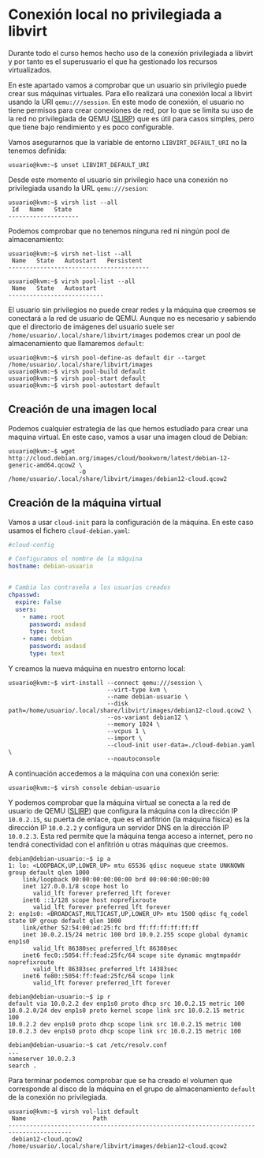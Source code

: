 # Conexión local no privilegiada a libvirt

Durante todo el curso hemos hecho uso de la conexión privilegiada a libvirt y por tanto es el superusuario el que ha gestionado los recursos virtualizados.

En este apartado vamos a comprobar que un usuario sin privilegio puede crear sus máquinas virtuales. Para ello realizará una conexión local a libvirt usando la URI `qemu:///session`. En este modo de conexión, el usuario no tiene permisos para crear conexiones de red, por lo que se limita su uso de la red no privilegiada de QEMU ([SLIRP](https://wiki.qemu.org/Documentation/Networking#User_Networking_.28SLIRP.29)) que es útil para casos simples, pero que tiene bajo rendimiento y es poco configurable. 

Vamos asegurarnos que la variable de entorno `LIBVIRT_DEFAULT_URI` no la tenemos definida:

```
usuario@kvm:~$ unset LIBVIRT_DEFAULT_URI
```

Desde este momento el usuario sin privilegio hace una conexión no privilegiada usando la URL `qemu:///sesion`:

```
usuario@kvm:~$ virsh list --all
 Id   Name   State
--------------------
```

Podemos comprobar que no tenemos ninguna red ni ningún pool de almacenamiento:

```
usuario@kvm:~$ virsh net-list --all
 Name   State   Autostart   Persistent
----------------------------------------

usuario@kvm:~$ virsh pool-list --all
 Name   State   Autostart
---------------------------
```

El usuario sin privilegios no puede crear redes y la máquina que creemos se conectará a la red de usuario de QEMU. Aunque no es necesario y sabiendo que el directorio de imágenes del usuario suele ser `/home/usuario/.local/share/libvirt/images` podemos crear un pool de almacenamiento que llamaremos `default`:

```
usuario@kvm:~$ virsh pool-define-as default dir --target /home/usuario/.local/share/libvirt/images
usuario@kvm:~$ virsh pool-build default
usuario@kvm:~$ virsh pool-start default 
usuario@kvm:~$ virsh pool-autostart default 
```

## Creación de una imagen local

Podemos cualquier estrategia de las que hemos estudiado para crear una maquina virtual. En este caso, vamos a usar una imagen cloud de Debian:

```
usuario@kvm:~$ wget http://cloud.debian.org/images/cloud/bookworm/latest/debian-12-generic-amd64.qcow2 \
                    -O /home/usuario/.local/share/libvirt/images/debian12-cloud.qcow2
```


## Creación de la máquina virtual

Vamos a usar `cloud-init` para la configuración de la máquina. En este caso usamos el fichero `cloud-debian.yaml`:

```yaml
#cloud-config

# Configuramos el nombre de la máquina
hostname: debian-usuario


# Cambia las contraseña a los usuarios creados
chpasswd:
  expire: False
  users:
    - name: root
      password: asdasd
      type: text
    - name: debian
      password: asdasd
      type: text
```

Y creamos la nueva máquina en nuestro entorno local:

```
usuario@kvm:~$ virt-install --connect qemu:///session \
                            --virt-type kvm \
                            --name debian-usuario \
                            --disk path=/home/usuario/.local/share/libvirt/images/debian12-cloud.qcow2 \
                            --os-variant debian12 \
                            --memory 1024 \
                            --vcpus 1 \
                            --import \
                            --cloud-init user-data=./cloud-debian.yaml \
                            --noautoconsole
```

A continuación accedemos a la máquina con una conexión serie:

```
usuario@kvm:~$ virsh console debian-usuario
```

Y podemos comprobar que la máquina virtual se conecta a la red de usuario de QEMU ([SLIRP](https://wiki.qemu.org/Documentation/Networking#User_Networking_.28SLIRP.29)) que configura la máquina con la dirección IP `10.0.2.15`, su puerta de enlace, que es el anfitrión (la máquina física) es la dirección IP `10.0.2.2` y configura un servidor DNS en la dirección IP `10.0.2.3`. Esta red permite que la máquina tenga acceso a internet, pero no tendrá conectividad con el anfitrión u otras máquinas que creemos.

```
debian@debian-usuario:~$ ip a
1: lo: <LOOPBACK,UP,LOWER_UP> mtu 65536 qdisc noqueue state UNKNOWN group default qlen 1000
    link/loopback 00:00:00:00:00:00 brd 00:00:00:00:00:00
    inet 127.0.0.1/8 scope host lo
       valid_lft forever preferred_lft forever
    inet6 ::1/128 scope host noprefixroute 
       valid_lft forever preferred_lft forever
2: enp1s0: <BROADCAST,MULTICAST,UP,LOWER_UP> mtu 1500 qdisc fq_codel state UP group default qlen 1000
    link/ether 52:54:00:ad:25:fc brd ff:ff:ff:ff:ff:ff
    inet 10.0.2.15/24 metric 100 brd 10.0.2.255 scope global dynamic enp1s0
       valid_lft 86380sec preferred_lft 86380sec
    inet6 fec0::5054:ff:fead:25fc/64 scope site dynamic mngtmpaddr noprefixroute 
       valid_lft 86383sec preferred_lft 14383sec
    inet6 fe80::5054:ff:fead:25fc/64 scope link 
       valid_lft forever preferred_lft forever

debian@debian-usuario:~$ ip r
default via 10.0.2.2 dev enp1s0 proto dhcp src 10.0.2.15 metric 100 
10.0.2.0/24 dev enp1s0 proto kernel scope link src 10.0.2.15 metric 100 
10.0.2.2 dev enp1s0 proto dhcp scope link src 10.0.2.15 metric 100 
10.0.2.3 dev enp1s0 proto dhcp scope link src 10.0.2.15 metric 100 

debian@debian-usuario:~$ cat /etc/resolv.conf 
...
nameserver 10.0.2.3
search .
```

Para terminar podemos comprobar que se ha creado el volumen que corresponde al disco de la máquina en el grupo de almacenamiento `default` de la conexión no privilegiada.

```
usuario@kvm:~$ virsh vol-list default
 Name                   Path
----------------------------------------------------------------------------------------
 debian12-cloud.qcow2   /home/usuario/.local/share/libvirt/images/debian12-cloud.qcow2
```